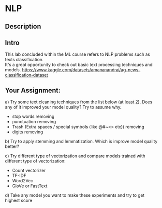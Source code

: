 # NLP
## Description  

## Intro
This lab concluded within the ML course refers to NLP problems such as texts classification.  
It's a great opportunity to check out basic text processing techniques and models.
https://www.kaggle.com/datasets/amananandrai/ag-news-classification-dataset

## Your Assignment:
a) Try some text cleaning techniques from the list below (at least 2). Does any of it improved your model quality? Try to assume why.
- stop words removing
- punctuation removing
- Trash (Extra spaces / special symbols (like @#~<> etc)) removing
- digits removing
  
b) Try to apply stemming and lemmatization. Which is improve model quality better?  

c) Try different type of vectorization and compare models trained with different type of vectorization:
- Count vectorizer
- TF-IDF
- Word2Vec
- GloVe or FastText
  
d) Take any model you want to make these experiments and try to get highest score
